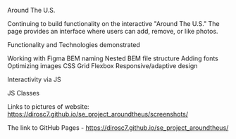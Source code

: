 Around The U.S.

Continuing to build functionality on the interactive "Around The U.S." The page provides an interface where users can add, remove, or like photos.

Functionality and Technologies demonstrated

Working with Figma BEM naming Nested BEM file structure Adding fonts Optimizing images CSS Grid Flexbox Responsive/adaptive design

Interactivity via JS

JS Classes

Links to pictures of website:
https://dirosc7.github.io/se_project_aroundtheus/screenshots/

The link to GitHub Pages - https://dirosc7.github.io/se_project_aroundtheus/
